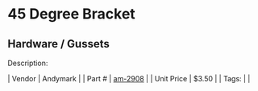 # 45 Degree Bracket
## Hardware / Gussets
Description: 	 

| Vendor | Andymark | 
| Part # | [am-2908](http://www.andymark.com/product-p/am-2908.htm) | 
| Unit Price | $3.50 | 
| Tags: |  | 
